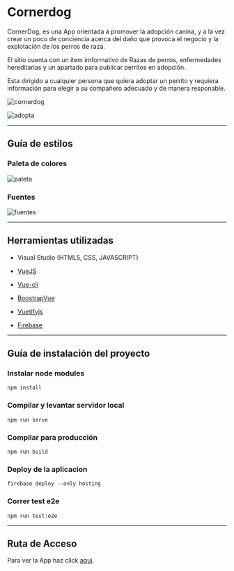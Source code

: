 # Cornerdog

CornerDog, es una App orientada a promover la adopción canina, y a la vez crear un poco de conciencia acerca del
daño que provoca el negocio y la explotación de los perros de raza.

El sitio cuenta con un ítem imformativo de Razas de perros, enfermedades hereditarias y un apartado para publicar perritos en adopción.

Esta dirigido a cualquier persona que quiera adoptar un perrito y requiera información para elegir a su compañero adecuado y de manera responable.

![cornerdog](https://firebasestorage.googleapis.com/v0/b/corner-dog2.appspot.com/o/readme%2Fvista-home.png?alt=media&token=71d28402-02be-4491-8e8e-87f65a553036)

![adopta](https://firebasestorage.googleapis.com/v0/b/corner-dog2.appspot.com/o/readme%2Fvista-adopci%C3%B3n.png?alt=media&token=6a0ae0fa-4e34-49d2-a809-6c518fb8529d)

---

## Guía de estilos

### Paleta de colores
![paleta](https://firebasestorage.googleapis.com/v0/b/corner-dog2.appspot.com/o/readme%2Fpaleta-colores.png?alt=media&token=c5701ba7-627c-429d-980c-ac93d03bc445)

### Fuentes
![fuentes](https://firebasestorage.googleapis.com/v0/b/corner-dog2.appspot.com/o/readme%2Ffuentes.png?alt=media&token=96facac8-d451-4711-83f5-00c062424fe2)

---

## Herramientas utilizadas

- Visual Studio (HTML5, CSS, JAVASCRIPT)

- [VueJS](https://vuejs.org/)

- [Vue-cli](https://cli.vuejs.org/)

- [BoostrapVue](https://bootstrap-vue.org/)

- [Vuetifyjs](https://vuetifyjs.com/en/)

- [Firebase](https://firebase.google.com/?hl=es)

---


## Guía de instalación del proyecto

### Instalar node modules
```
npm install
```

### Compilar y levantar servidor local
```
npm run serve
```

### Compilar para producción
```
npm run build
```

### Deploy de la aplicacion 
```
firebase deploy --only hosting
```

### Correr test e2e
```
npm run test:e2e
```

---

## Ruta de Acceso

Para ver la App haz click [aquí](https://corner-dog-cfcde.web.app).
